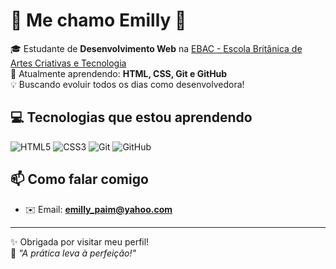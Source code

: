 # 💖 Me chamo Emilly 💖

🎓 Estudante de **Desenvolvimento Web** na [EBAC - Escola Britânica de Artes Criativas e Tecnologia](https://ebaconline.com.br)  
🌱 Atualmente aprendendo: **HTML, CSS, Git e GitHub**  
💡 Buscando evoluir todos os dias como desenvolvedora!

## 💻 Tecnologias que estou aprendendo
![HTML5](https://img.shields.io/badge/HTML5-E34F26?style=for-the-badge&logo=html5&logoColor=white)
![CSS3](https://img.shields.io/badge/CSS3-1572B6?style=for-the-badge&logo=css3&logoColor=white)
![Git](https://img.shields.io/badge/Git-F05032?style=for-the-badge&logo=git&logoColor=white)
![GitHub](https://img.shields.io/badge/GitHub-181717?style=for-the-badge&logo=github&logoColor=white)

## 📫 Como falar comigo
- ✉️ Email: **emilly_paim@yahoo.com**
---

✨ Obrigada por visitar meu perfil!  
🌟 *"A prática leva à perfeição!"*


